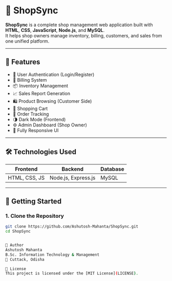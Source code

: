 # 🛒 ShopSync

**ShopSync** is a complete shop management web application built with **HTML**, **CSS**, **JavaScript**, **Node.js**, and **MySQL**.  
It helps shop owners manage inventory, billing, customers, and sales from one unified platform.

---

## 📌 Features

- 🔐 User Authentication (Login/Register)
- 🧾 Billing System
- 📦 Inventory Management
- 📈 Sales Report Generation
- 🛍️ Product Browsing (Customer Side)
- 🧺 Shopping Cart
- 🚚 Order Tracking
- 🌗 Dark Mode (Frontend)
- ⚙️ Admin Dashboard (Shop Owner)
- 🎨 Fully Responsive UI

---

## 🛠️ Technologies Used

| Frontend        | Backend             | Database |
|----------------|---------------------|----------|
| HTML, CSS, JS  | Node.js, Express.js | MySQL    |

---

## 🚀 Getting Started

### 1. Clone the Repository

```bash
git clone https://github.com/Ashutosh-Mahanta/ShopSync.git
cd ShopSync


👤 Author
Ashutosh Mahanta
B.Sc. Information Technology & Management
📍 Cuttack, Odisha

📄 License
This project is licensed under the [MIT License](LICENSE).
